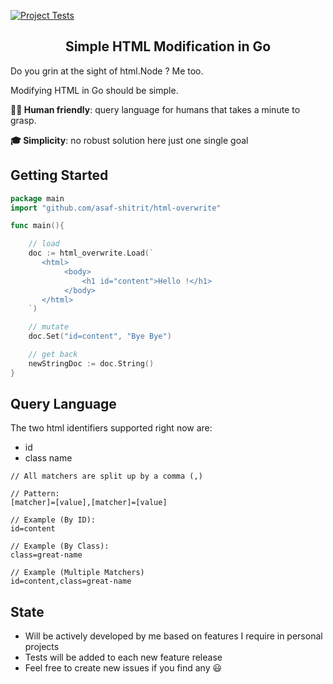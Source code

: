 [![Project Tests](https://github.com/asaf-shitrit/html-overwrite/actions/workflows/go.yml/badge.svg)](https://github.com/asaf-shitrit/html-overwrite/actions/workflows/go.yml)
<h2 align="center">Simple HTML Modification in Go</h2>
Do you grin at the sight of html.Node ? Me too.

Modifying HTML in Go should be simple.


**🧘🏻 Human friendly**: query language for humans that takes a minute to grasp.

**🎓 Simplicity**: no robust solution here just one single goal

## Getting Started

```go
package main
import "github.com/asaf-shitrit/html-overwrite"

func main(){

    // load
    doc := html_overwrite.Load(`
       <html>
            <body>
                <h1 id="content">Hello !</h1>
            </body>
       </html>
    `)

    // mutate
    doc.Set("id=content", "Bye Bye")

    // get back
    newStringDoc := doc.String()
}
```

## Query Language

The two html identifiers supported right now are:
- id
- class name


```
// All matchers are split up by a comma (,)

// Pattern:
[matcher]=[value],[matcher]=[value]

// Example (By ID):
id=content

// Example (By Class):
class=great-name

// Example (Multiple Matchers)
id=content,class=great-name
```

## State
- Will be actively developed by me based on features I require in personal projects
- Tests will be added to each new feature release 
- Feel free to create new issues if you find any 😃
